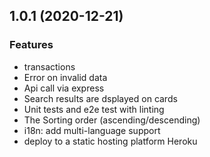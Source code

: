 ## 1.0.1 (2020-12-21)

### Features

- transactions
- Error on invalid data
- Api call via express
- Search results are dsplayed on cards
- Unit tests and e2e test with linting
- The Sorting order (ascending/descending) 
- i18n: add multi-language support
- deploy to a static hosting platform Heroku

